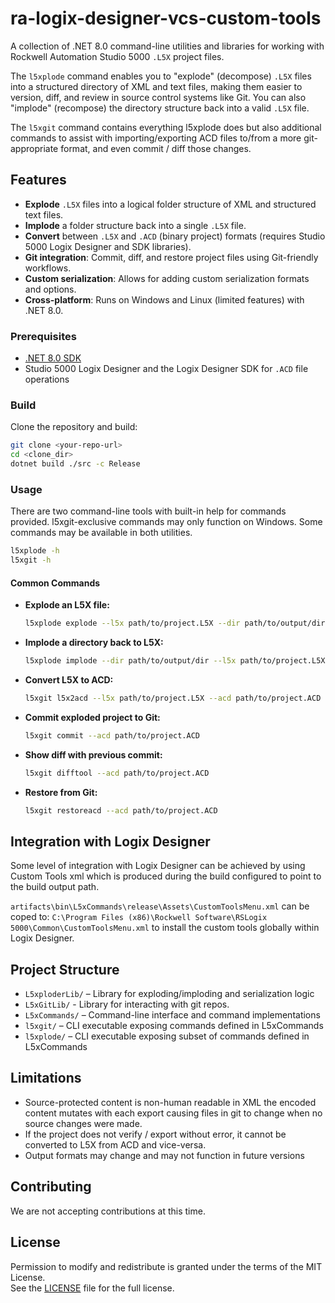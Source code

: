 # ra-logix-designer-vcs-custom-tools

A collection of .NET 8.0 command-line utilities and libraries for working with Rockwell Automation Studio 
5000 `.L5X` project files.

The `l5xplode` command enables you to "explode" (decompose) `.L5X` files into a structured directory of XML and text files, 
making them easier to version, diff, and review in source control systems like Git. You can also "implode" (recompose) the directory 
structure back into a valid `.L5X` file.

The `l5xgit` command contains everything l5xplode does but also additional commands to assist with importing/exporting ACD
files to/from a more git-appropriate format, and even commit / diff those changes.

## Features

- **Explode** `.L5X` files into a logical folder structure of XML and structured text files.
- **Implode** a folder structure back into a single `.L5X` file.
- **Convert** between `.L5X` and `.ACD` (binary project) formats (requires Studio 5000 Logix Designer and SDK libraries).
- **Git integration**: Commit, diff, and restore project files using Git-friendly workflows.
- **Custom serialization**: Allows for adding custom serialization formats and options.
- **Cross-platform**: Runs on Windows and Linux (limited features) with .NET 8.0.

### Prerequisites

- [.NET 8.0 SDK](https://dotnet.microsoft.com/download/dotnet/8.0)
- Studio 5000 Logix Designer and the Logix Designer SDK for `.ACD` file operations

### Build

Clone the repository and build:

```sh
git clone <your-repo-url>
cd <clone_dir>
dotnet build ./src -c Release
```

### Usage

There are two command-line tools with built-in help for commands provided.  l5xgit-exclusive commands may only function on Windows.
Some commands may be available in both utilities.

```sh
l5xplode -h
l5xgit -h
```

#### Common Commands

- **Explode an L5X file:**
  ```sh
  l5xplode explode --l5x path/to/project.L5X --dir path/to/output/dir
  ```

- **Implode a directory back to L5X:**
  ```sh
  l5xplode implode --dir path/to/output/dir --l5x path/to/project.L5X
  ```

- **Convert L5X to ACD:**
  ```sh
  l5xgit l5x2acd --l5x path/to/project.L5X --acd path/to/project.ACD
  ```

- **Commit exploded project to Git:**
  ```sh
  l5xgit commit --acd path/to/project.ACD
  ```

- **Show diff with previous commit:**
  ```sh
  l5xgit difftool --acd path/to/project.ACD
  ```

- **Restore from Git:**
  ```sh
  l5xgit restoreacd --acd path/to/project.ACD
  ```

## Integration with Logix Designer

Some level of integration with Logix Designer can be achieved by using Custom Tools xml which is produced during the build
configured to point to the build output path.

`artifacts\bin\L5xCommands\release\Assets\CustomToolsMenu.xml` can be coped to: `C:\Program Files (x86)\Rockwell Software\RSLogix 5000\Common\CustomToolsMenu.xml`
to install the custom tools globally within Logix Designer.


## Project Structure

- `L5xploderLib/` – Library for exploding/imploding and serialization logic
- `L5xGitLib/` - Library for interacting with git repos.
- `L5xCommands/` – Command-line interface and command implementations
- `l5xgit/` – CLI executable exposing commands defined in L5xCommands
- `l5xplode/` – CLI executable exposing subset of commands defined in L5xCommands

## Limitations
- Source-protected content is non-human readable in XML the encoded content mutates with
  each export causing files in git to change when no source changes were made.
- If the project does not verify / export without error, it cannot be converted
  to L5X from ACD and vice-versa.
- Output formats may change and may not function in future versions

## Contributing
We are not accepting contributions at this time.

## License
Permission to modify and redistribute is granted under the terms of the MIT License.  
See the [LICENSE](LICENSE) file for the full license.
